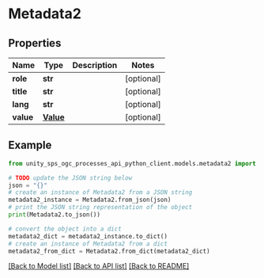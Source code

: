 # Metadata2


## Properties

Name | Type | Description | Notes
------------ | ------------- | ------------- | -------------
**role** | **str** |  | [optional] 
**title** | **str** |  | [optional] 
**lang** | **str** |  | [optional] 
**value** | [**Value**](Value.md) |  | [optional] 

## Example

```python
from unity_sps_ogc_processes_api_python_client.models.metadata2 import Metadata2

# TODO update the JSON string below
json = "{}"
# create an instance of Metadata2 from a JSON string
metadata2_instance = Metadata2.from_json(json)
# print the JSON string representation of the object
print(Metadata2.to_json())

# convert the object into a dict
metadata2_dict = metadata2_instance.to_dict()
# create an instance of Metadata2 from a dict
metadata2_from_dict = Metadata2.from_dict(metadata2_dict)
```
[[Back to Model list]](../README.md#documentation-for-models) [[Back to API list]](../README.md#documentation-for-api-endpoints) [[Back to README]](../README.md)


